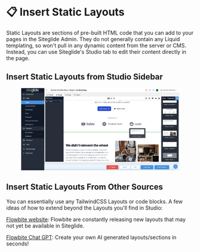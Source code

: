 # 📋 Insert Static Layouts

Static Layouts are sections of pre-built HTML code that you can add to your pages in the Siteglide Admin. They do not generally contain any Liquid templating, so won't pull in any dynamic content from the server or CMS. Instead, you can use Siteglide's Studio tab to edit their content directly in the page.

## Insert Static Layouts from Studio Sidebar

<figure><img src="../../../.gitbook/assets/Siteglide-Studio-SiteBuilder-Static-Layout-Insert.png" alt=""><figcaption></figcaption></figure>

## Insert Static Layouts From Other Sources

You can essentially use any TailwindCSS Layouts or code blocks. A few ideas of how to extend beyond the Layouts you'll find in Studio:

[Flowbite website](https://flowbite.com/blocks/): Flowbite are constantly releasing new layouts that may not yet be available in Siteglide.

[Flowbite Chat GPT](https://chatgpt.com/g/g-y7yC35HB9-flowbite-gpt): Create your own AI generated layouts/sections in seconds!
